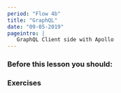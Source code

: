 ```yaml
---
period: "Flow 4b"
title: "GraphQL"
date: "09-05-2019"
pageintro: | 
   GraphQL Client side with Apollo
---
```


### Before this lesson you should:
<!--readings_begin-->

<!--readings_end-->

### Exercises
<!--exercises_begin-->

<!--exercises_end-->
